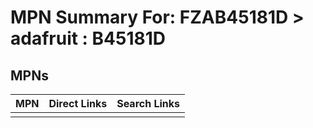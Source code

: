 



# MPN Summary For: FZAB45181D > adafruit : B45181D

## MPNs
  

|MPN|Direct Links|Search Links|
| :--- | :--- | :--- |
||||
